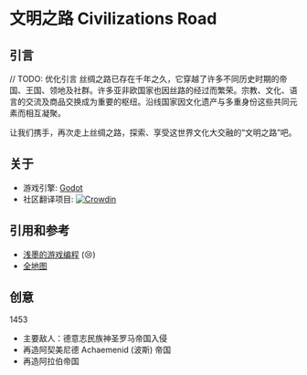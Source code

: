 # 文明之路 Civilizations Road

## 引言
// TODO: 优化引言
丝绸之路已存在千年之久，它穿越了许多不同历史时期的帝国、王国、领地及社群。许多亚非欧国家也因丝路的经过而繁荣。宗教、文化、语言的交流及商品交换成为重要的枢纽。沿线国家因文化遗产与多重身份这些共同元素而相互凝聚。

让我们携手，再次走上丝绸之路，探索、享受这世界文化大交融的“文明之路”吧。

## 关于
- 游戏引擎: [Godot](https://godotengine.org/)
- 社区翻译项目: [![Crowdin](https://badges.crowdin.net/civilizations-road/localized.svg)](https://crowdin.com/project/civilizations-road)

## 引用和参考
- [浅墨的游戏编程](https://www.zhihu.com/column/game-programming) (😢)
- [全地图](https://www.allhistory.com/map)

## 创意
1453
- 主要敌人：德意志民族神圣罗马帝国入侵
- 再造阿契美尼德 Achaemenid (波斯) 帝国
- 再造阿拉伯帝国
